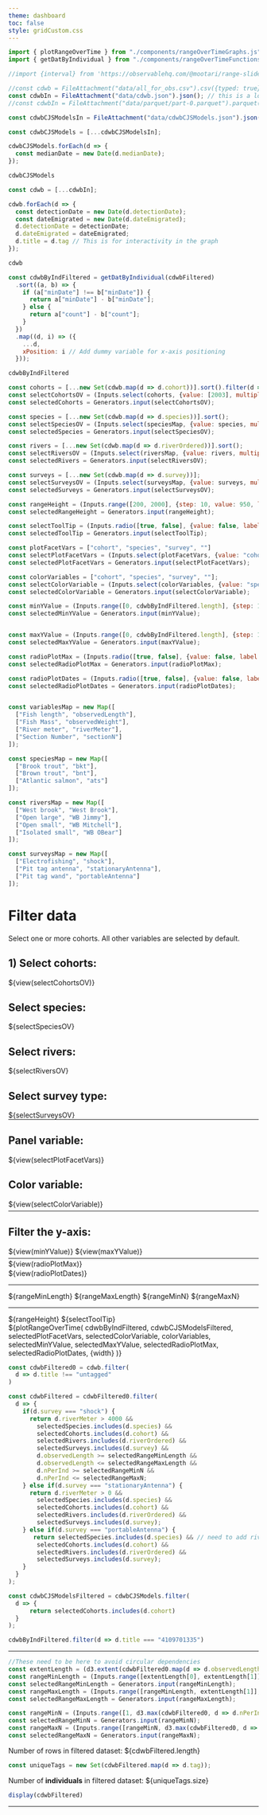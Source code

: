 ```yaml
---
theme: dashboard
toc: false
style: gridCustom.css
---
```



```js
import { plotRangeOverTime } from "./components/rangeOverTimeGraphs.js";
import { getDatByIndividual } from "./components/rangeOverTimeFunctions.js";

//import {interval} from 'https://observablehq.com/@mootari/range-slider';
```

```js
//const cdwb = FileAttachment("data/all_for_obs.csv").csv({typed: true});
const cdwbIn = FileAttachment("data/cdwb.json").json(); // this is a lot faster than the parquet file
//const cdwbIn = FileAttachment("data/parquet/part-0.parquet").parquet();
```

```js
const cdwbCJSModelsIn = FileAttachment("data/cdwbCJSModels.json").json(); 
```

```js
const cdwbCJSModels = [...cdwbCJSModelsIn];

cdwbCJSModels.forEach(d => {
  const medianDate = new Date(d.medianDate); 
});
```


```js
cdwbCJSModels
```

```js
const cdwb = [...cdwbIn];

cdwb.forEach(d => {
  const detectionDate = new Date(d.detectionDate); 
  const dateEmigrated = new Date(d.dateEmigrated); 
  d.detectionDate = detectionDate;
  d.dateEmigrated = dateEmigrated;
  d.title = d.tag // This is for interactivity in the graph
});
```

```js
cdwb
```

```js
const cdwbByIndFiltered = getDatByIndividual(cdwbFiltered)
  .sort((a, b) => {
    if (a["minDate"] !== b["minDate"]) {
      return a["minDate"] - b["minDate"];
    } else {
      return a["count"] - b["count"];
    }
  }) 
  .map((d, i) => ({
    ...d,
    xPosition: i // Add dummy variable for x-axis positioning
  }));
```

```js
cdwbByIndFiltered
```

```js
const cohorts = [...new Set(cdwb.map(d => d.cohort))].sort().filter(d => isFinite(d));
const selectCohortsOV = (Inputs.select(cohorts, {value: [2003], multiple: 4, width: 20}));
const selectedCohorts = Generators.input(selectCohortsOV);

const species = [...new Set(cdwb.map(d => d.species))].sort();
const selectSpeciesOV = (Inputs.select(speciesMap, {value: species, multiple: true, width: 70}));
const selectedSpecies = Generators.input(selectSpeciesOV);

const rivers = [...new Set(cdwb.map(d => d.riverOrdered))].sort();
const selectRiversOV = (Inputs.select(riversMap, {value: rivers, multiple: true, width: 70}));
const selectedRivers = Generators.input(selectRiversOV);

const surveys = [...new Set(cdwb.map(d => d.survey))];
const selectSurveysOV = (Inputs.select(surveysMap, {value: surveys, multiple: true, width: 70}));
const selectedSurveys = Generators.input(selectSurveysOV);

const rangeHeight = (Inputs.range([200, 2000], {step: 10, value: 950, label: 'Chart height', width: 160}));
const selectedRangeHeight = Generators.input(rangeHeight);

const selectToolTip = (Inputs.radio([true, false], {value: false, label: "Show tool tip?"}));
const selectedToolTip = Generators.input(selectToolTip);
```


```js
const plotFacetVars = ["cohort", "species", "survey", ""]
const selectPlotFacetVars = (Inputs.select(plotFacetVars, {value: "cohort", multiple: false, width: 80}));
const selectedPlotFacetVars = Generators.input(selectPlotFacetVars);

const colorVariables = ["cohort", "species", "survey", ""];
const selectColorVariable = (Inputs.select(colorVariables, {value: "species", multiple: false, width: 80}));
const selectedColorVariable = Generators.input(selectColorVariable);

const minYValue = (Inputs.range([0, cdwbByIndFiltered.length], {step: 10, value: 0, label: 'Minimum y value', width: 160}));
const selectedMinYValue = Generators.input(minYValue);


const maxYValue = (Inputs.range([0, cdwbByIndFiltered.length], {step: 10, value: cdwbByIndFiltered.length, label: 'Maximum y value', width: 160}));
const selectedMaxYValue = Generators.input(maxYValue);

const radioPlotMax = (Inputs.radio([true, false], {value: false, label: "Highlight last date?"}));
const selectedRadioPlotMax = Generators.input(radioPlotMax);

const radioPlotDates = (Inputs.radio([true, false], {value: false, label: "Plot all dates?"}));
const selectedRadioPlotDates = Generators.input(radioPlotDates);
```

```js

const variablesMap = new Map([
  ["Fish length", "observedLength"],
  ["Fish Mass", "observedWeight"],
  ["River meter", "riverMeter"],
  ["Section Number", "sectionN"]
]);

const speciesMap = new Map([
  ["Brook trout", "bkt"],
  ["Brown trout", "bnt"],
  ["Atlantic salmon", "ats"]
]);

const riversMap = new Map([
  ["West brook", "West Brook"],
  ["Open large", "WB Jimmy"],
  ["Open small", "WB Mitchell"],
  ["Isolated small", "WB OBear"]
]);

const surveysMap = new Map([
  ["Electrofishing", "shock"],
  ["Pit tag antenna", "stationaryAntenna"],
  ["Pit tag wand", "portableAntenna"]
]);
```

<div class="wrapper2">
  <div class="card selectors">
    <h1 style="margin-bottom: 20px"><strong>Filter data</strong></h1>
    Select one or more cohorts. All other variables are selected by default.
    <div style="margin-top: 20px">
      <h2>1) Select cohorts:</h2>
      ${view(selectCohortsOV)}
    </div>
    <div style="margin-top: 20px">
      <h2>Select species:</h2>
      ${selectSpeciesOV}
    </div>
    <div style="margin-top: 20px">
      <h2>Select rivers:</h2>
      ${selectRiversOV}
    </div>
    <div style="margin-top: 20px">
      <h2>Select survey type:</h2>
      ${selectSurveysOV}
    </div>
    <hr style="margin-top: 0px; margin-bottom: 0px; border-width: 3px">
    <div style="margin-top: 0px">
      <h2>Panel variable:</h2>
      <div style="display: flex; align-items: center; gap: 15px">
        ${view(selectPlotFacetVars)}  
      </div>
    </div>
    <div style="margin-top: 20px">
      <h2>Color variable:</h2>
      <div style="display: flex; align-items: center; gap: 15px"> 
        ${view(selectColorVariable)}
      </div>
    </div>
    <hr style="margin-top: 5px; margin-bottom: 0px">
    <div style="margin-top: 2px">
      <h2>Filter the y-axis:</h2>
      ${view(minYValue)} ${view(maxYValue)}
    </div>
    <hr style="margin-top: 5px; margin-bottom: 0px">
    <div style="margin-top: 2px">
      ${view(radioPlotMax)}
    </div>
    <div style="margin-top: 2px">
      ${view(radioPlotDates)}
    </div>
    <hr>
    ${rangeMinLength}
    ${rangeMaxLength}
    ${rangeMinN}
    ${rangeMaxN}
    <hr>
    ${rangeHeight}
    ${selectToolTip}
  </div>
  <div class="card rasterGraph">
    <div>
      ${plotRangeOverTime(
        cdwbByIndFiltered,
        cdwbCJSModelsFiltered,
        selectedPlotFacetVars,
        selectedColorVariable,
        colorVariables,
        selectedMinYValue,
        selectedMaxYValue,
        selectedRadioPlotMax,
        selectedRadioPlotDates,
        {width}
      )}
    </div>
  </div>
</div>


```js
const cdwbFiltered0 = cdwb.filter(
  d => d.title !== "untagged" 
)
```

```js
const cdwbFiltered = cdwbFiltered0.filter(
  d => {
    if(d.survey === "shock") {
      return d.riverMeter > 4000 && 
        selectedSpecies.includes(d.species) &&
        selectedCohorts.includes(d.cohort) &&
        selectedRivers.includes(d.riverOrdered) &&
        selectedSurveys.includes(d.survey) &&
        d.observedLength >= selectedRangeMinLength &&
        d.observedLength <= selectedRangeMaxLength &&
        d.nPerInd >= selectedRangeMinN &&
        d.nPerInd <= selectedRangeMaxN;
    } else if(d.survey === "stationaryAntenna") {
      return d.riverMeter > 0 && 
        selectedSpecies.includes(d.species) &&
        selectedCohorts.includes(d.cohort) &&
        selectedRivers.includes(d.riverOrdered) &&
        selectedSurveys.includes(d.survey);
    } else if(d.survey === "portableAntenna") {
       return selectedSpecies.includes(d.species) && // need to add riverMeter to survey==portableAntenna
        selectedCohorts.includes(d.cohort) &&
        selectedRivers.includes(d.riverOrdered) &&
        selectedSurveys.includes(d.survey);
    }
  }
);
```

```js
const cdwbCJSModelsFiltered = cdwbCJSModels.filter(
  d => {
      return selectedCohorts.includes(d.cohort)
  }
);
```

```js
cdwbByIndFiltered.filter(d => d.title === "4109701335")
```


---

```js
//These need to be here to avoid circular dependencies
const extentLength = (d3.extent(cdwbFiltered0.map(d => d.observedLength)))
const rangeMinLength = (Inputs.range([extentLength[0], extentLength[1]], {step: 10, value: extentLength[0], label: 'Minimum fish length:', width: 150}));
const selectedRangeMinLength = Generators.input(rangeMinLength);
const rangeMaxLength = (Inputs.range([rangeMinLength, extentLength[1]], {step: 10, value: extentLength[1], label: 'Maximum fish length:', width: 150}));
const selectedRangeMaxLength = Generators.input(rangeMaxLength);

const rangeMinN = (Inputs.range([1, d3.max(cdwbFiltered0, d => d.nPerInd)], {step: 1, value: 1, label: 'Minimum num obs/fish:', width: 150}));
const selectedRangeMinN = Generators.input(rangeMinN);
const rangeMaxN = (Inputs.range([rangeMinN, d3.max(cdwbFiltered0, d => d.nPerInd)], {step: 1, value: d3.max(cdwbFiltered0, d => d.nPerInd), label: 'Maximum num obs/fish:', width: 150}));
const selectedRangeMaxN = Generators.input(rangeMaxN);
```

Number of rows in filtered dataset: ${cdwbFiltered.length}  

```js
const uniqueTags = new Set(cdwbFiltered.map(d => d.tag));
```

Number of **individuals** in filtered dataset: ${uniqueTags.size}

```js
display(cdwbFiltered)
```

---

